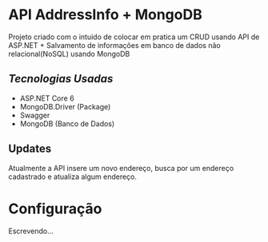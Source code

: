 # API AddressInfo + MongoDB
  Projeto criado com o intuido de colocar em pratica um CRUD usando API de ASP.NET + Salvamento de informações em banco de dados não relacional(NoSQL) usando MongoDB

## _Tecnologias Usadas_
- ASP.NET Core 6
- MongoDB.Driver (Package)
- Swagger
- MongoDB (Banco de Dados)
## Updates
Atualmente a API insere um novo endereço, busca por um endereço cadastrado e atualiza algum endereço.

# Configuração
Escrevendo...
